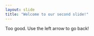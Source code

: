 ```yaml
---
layout: slide
title: "Welcome to our second slide!"
---
```

Too good.
Use the left arrow to go back!